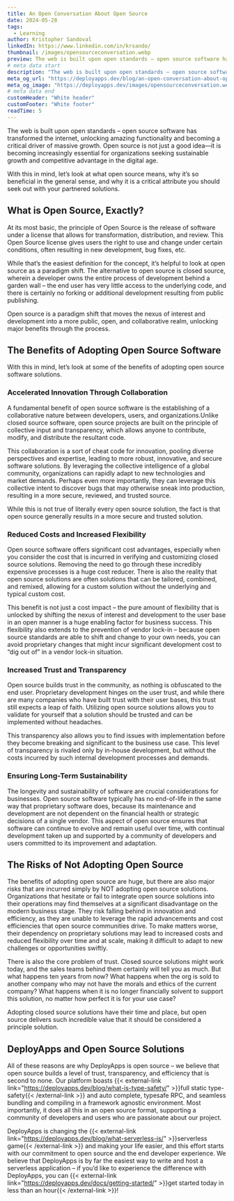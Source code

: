 ```yaml
---
title: An Open Conversation About Open Source
date: 2024-05-28
tags:
  - Learning
author: Kristopher Sandoval
linkedIn: https://www.linkedin.com/in/krsando/
thumbnail: /images/opensourceconversation.webp
preview: The web is built upon open standards – open source software has transformed the internet, unlocking amazing functionality and becoming a critical driver of massive growth.
# meta data start
description: "The web is built upon open standards – open source software has transformed the internet, unlocking amazing functionality and becoming a driver of growth."
meta_og_url: "https://deployapps.dev/blog/an-open-conversation-about-open-source/"
meta_og_image: "https://deployapps.dev/images/opensourceconversation.webp"
# meta data end
customHeader: "White header"
customFooter: "White footer"
readTime: 5
---
```


The web is built upon open standards – open source software has transformed the internet, unlocking amazing functionality and becoming a critical driver of massive growth. Open source is not just a good idea—it is becoming increasingly essential for organizations seeking sustainable growth and competitive advantage in the digital age.

With this in mind, let’s look at what open source means, why it’s so beneficial in the general sense, and why it is a critical attribute you should seek out with your partnered solutions.

## What is Open Source, Exactly?

At its most basic, the principle of Open Source is the release of software under a license that allows for transformation, distribution, and review. This Open Source license gives users the right to use and change under certain conditions, often resulting in new development, bug fixes, etc.

While that’s the easiest definition for the concept, it’s helpful to look at open source as a paradigm shift. The alternative to open source is closed source, wherein a developer owns the entire process of development behind a garden wall – the end user has very little access to the underlying code, and there is certainly no forking or additional development resulting from public publishing.

Open source is a paradigm shift that moves the nexus of interest and development into a more public, open, and collaborative realm, unlocking major benefits through the process.

## The Benefits of Adopting Open Source Software

With this in mind, let’s look at some of the benefits of adopting open source software solutions.

### Accelerated Innovation Through Collaboration

A fundamental benefit of open source software is the establishing of a collaborative nature between developers, users, and organizations.Unlike closed source software, open source projects are built on the principle of collective input and transparency, which allows anyone to contribute, modify, and distribute the resultant code.

This collaboration is a sort of cheat code for innovation, pooling diverse perspectives and expertise, leading to more robust, innovative, and secure software solutions. By leveraging the collective intelligence of a global community, organizations can rapidly adapt to new technologies and market demands. Perhaps even more importantly, they can leverage this collective intent to discover bugs that may otherwise sneak into production, resulting in a more secure, reviewed, and trusted source.

While this is not true of literally every open source solution, the fact is that open source generally results in a more secure and trusted solution.

### Reduced Costs and Increased Flexibility

Open source software offers significant cost advantages, especially when you consider the cost that is incurred in verifying and customizing closed source solutions. Removing the need to go through these incredibly expensive processes is a huge cost reducer. There is also the reality that open source solutions are often solutions that can be tailored, combined, and remixed, allowing for a custom solution without the underlying and typical custom cost.

This benefit is not just a cost impact – the pure amount of flexibility that is unlocked by shifting the nexus of interest and development to the user base in an open manner is a huge enabling factor for business success. This flexibility also extends to the prevention of vendor lock-in – because open source standards are able to shift and change to your own needs, you can avoid proprietary changes that might incur significant development cost to “dig out of” in a vendor lock-in situation.

### Increased Trust and Transparency

Open source builds trust in the community, as nothing is obfuscated to the end user. Proprietary development hinges on the user trust, and while there are many companies who have built trust with their user bases, this trust still expects a leap of faith. Utilizing open source solutions allows you to validate for yourself that a solution should be trusted and can be implemented without headaches.

This transparency also allows you to find issues with implementation before they become breaking and significant to the business use case. This level of transparency is rivaled only by in-house development, but without the costs incurred by such internal development processes and demands.

### Ensuring Long-Term Sustainability

The longevity and sustainability of software are crucial considerations for businesses. Open source software typically has no end-of-life in the same way that proprietary software does, because its maintenance and development are not dependent on the financial health or strategic decisions of a single vendor. This aspect of open source ensures that software can continue to evolve and remain useful over time, with continual development taken up and supported by a community of developers and users committed to its improvement and adaptation.

## The Risks of Not Adopting Open Source

The benefits of adopting open source are huge, but there are also major risks that are incurred simply by NOT adopting open source solutions. Organizations that hesitate or fail to integrate open source solutions into their operations may find themselves at a significant disadvantage on the modern business stage. They risk falling behind in innovation and efficiency, as they are unable to leverage the rapid advancements and cost efficiencies that open source communities drive. To make matters worse, their dependency on proprietary solutions may lead to increased costs and reduced flexibility over time and at scale, making it difficult to adapt to new challenges or opportunities swiftly.

There is also the core problem of trust. Closed source solutions might work today, and the sales teams behind them certainly will tell you as much. But what happens ten years from now? What happens when the org is sold to another company who may not have the morals and ethics of the current company? What happens when it is no longer financially solvent to support this solution, no matter how perfect it is for your use case?

Adopting closed source solutions have their time and place, but open source delivers such incredible value that it should be considered a principle solution.

## DeployApps and Open Source Solutions

All of these reasons are why DeployApps is open source – we believe that open source builds a level of trust, transparency, and efficiency that is second to none. Our platform boasts {{< external-link link="https://deployapps.dev/blog/what-is-type-safety/" >}}full static type-safety{{< /external-link >}} and auto complete, typesafe RPC, and seamless bundling and compiling in a framework agnostic environment. Most importantly, it does all this in an open source format, supporting a community of developers and users who are passionate about our project.

DeployApps is changing the {{< external-link link="https://deployapps.dev/blog/what-serverless-is/" >}}serverless game{{< /external-link >}} and making your life easier, and this effort starts with our commitment to open source and the end developer experience. We believe that DeployApps is by far the easiest way to write and host a serverless application – if you’d like to experience the difference with DeployApps, you can {{< external-link link="https://deployapps.dev/docs/getting-started/" >}}get started today in less than an hour{{< /external-link >}}!

